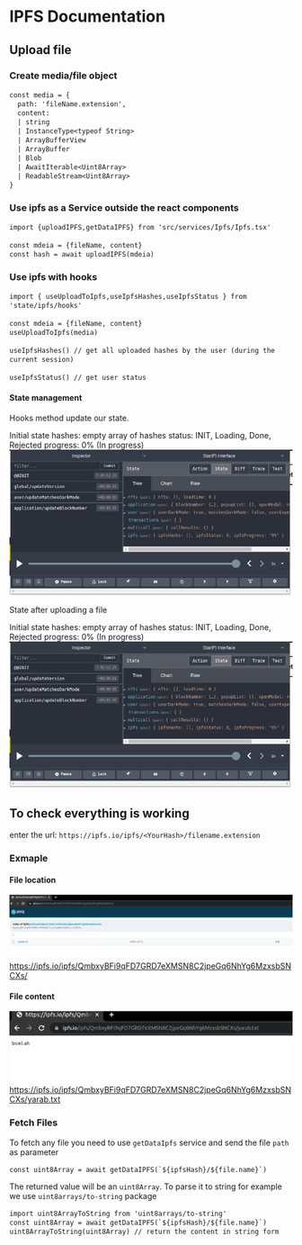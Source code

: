 # IPFS Documentation

## Upload file

### Create media/file object

```
const media = {
  path: 'fileName.extension',
  content:
  | string
  | InstanceType<typeof String>
  | ArrayBufferView
  | ArrayBuffer
  | Blob
  | AwaitIterable<Uint8Array>
  | ReadableStream<Uint8Array>
}
```

### Use ipfs as a Service outside the react components

```
import {uploadIPFS,getDataIPFS} from 'src/services/Ipfs/Ipfs.tsx'

const mdeia = {fileName, content}
const hash = await uploadIPFS(mdeia)
```

### Use ipfs with hooks

```
import { useUploadToIpfs,useIpfsHashes,useIpfsStatus } from 'state/ipfs/hooks'

const mdeia = {fileName, content}
useUploadToIpfs(media)

useIpfsHashes() // get all uploaded hashes by the user (during the current session)

useIpfsStatus() // get user status
```

#### State management

Hooks method update our state.

Initial state
hashes: empty array of hashes
status: INIT, Loading, Done, Rejected
progress: 0% (In progress)
![no image found](./images/IPFS_INIT_State.png)

State after uploading a file

Initial state
hashes: empty array of hashes
status: INIT, Loading, Done, Rejected
progress: 0% (In progress)
![no image found](./images/IPFS_INIT_State.png)

## To check everything is working

enter the url: `https://ipfs.io/ipfs/<YourHash>/filename.extension`

### Exmaple

#### File location

![no image found](./images/ipfs_file_location.png)

https://ipfs.io/ipfs/QmbxyBFi9qFD7GRD7eXMSN8C2jpeGq6NhYg6MzxsbSNCXs/

#### File content

![no image found](./images/ipfs_file_content.png)
https://ipfs.io/ipfs/QmbxyBFi9qFD7GRD7eXMSN8C2jpeGq6NhYg6MzxsbSNCXs/yarab.txt



### Fetch Files

To fetch any file you need to use `getDataIpfs` service and send the file `path` as parameter

```
const uint8Array = await getDataIPFS(`${ipfsHash}/${file.name}`)
```
The returned value will be an `uint8Array`. To parse it to string for example we use `uint8arrays/to-string` package

```
import uint8ArrayToString from 'uint8arrays/to-string'
const uint8Array = await getDataIPFS(`${ipfsHash}/${file.name}`)
uint8ArrayToString(uint8Array) // return the content in string form
```